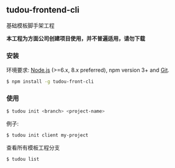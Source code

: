 ## tudou-frontend-cli
基础模板脚手架工程

**本工程为方面公司创建项目使用，并不普遍适用，请勿下载**

### 安装

环境要求: [Node.js](https://nodejs.org/en/) (>=6.x, 8.x preferred), npm version 3+ and [Git](https://git-scm.com/).

``` bash
$ npm install -g tudou-front-cli
```

### 使用

``` bash
$ tudou init <branch> <project-name>
```

例子:

``` bash
$ tudou init client my-project
```

查看所有模板工程分支

``` bash
$ tudou list
```